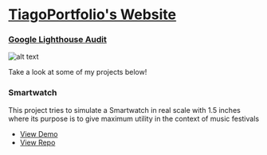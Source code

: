 # [TiagoPortfolio's Website](https://tiagoportfolio.github.io "TiagoPortfolio")

### [Google Lighthouse Audit](https://tiagoportfolio.github.io/lighthouse_report.html "TiagoPortfolio's Google Lighthouse Audit")
![alt text](https://tiagoportfolio.github.io/lighthouse_report.png "TiagoPortfolio's Google Lighthouse Audit")

Take a look at some of my projects below!

### Smartwatch

This project tries to simulate a Smartwatch in real scale with 1.5 inches where its purpose is to give maximum utility in the context of music festivals

* [View Demo](https://tiagoportfolio.github.io/smartwatch "Smartwatch Demo")
* [View Repo](https://github.com/TiagoPortfolio/smartwatch "Smartwatch Repo")
